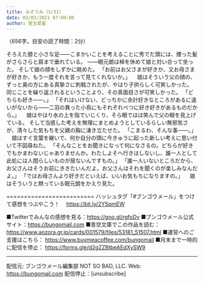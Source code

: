```yaml
---
title: みずうみ（3/31）
date: 03/03/2021 07:00:00
author: 室生犀星
---
```


（656字。目安の読了時間：2分）

そろえた膝と小さな足――こまかいことを考えることに秀でた頭には、煙った髪がさらさらと肩まで垂れている。
――眠元朗は棹を休めて娘と対い合って坐った。
そして娘の顔をしずかに眺めた。
「お前はお父さまが好きか、又お母さまが好きか、もう一度それを言って見てくれないか。」
　娘はそういう父の顔の、ずっと奥の方にある真摯さに刺戟されたが、やはり子供らしく可笑しかった。
同じことを繰り返されるということより、その真面目さが可笑しかった。
「どちらも好き――。」
「それはいけない、どっちかに余計好きなところがあるに違いがないから――二羽の異った小鳥にもそれぞれべつに好き好きがあるものだから。」
　娘はやはり水の上を指でいじくり、そら眼でほほ笑んで父の眼を見上げている。
そして当惑した考えを無理にまとめようとしているらしい無邪気さが、清々した気もちを父親の胸に湧き立たせた。
「こまるわ、そんな事――。」
　娘はすぐ言葉を継いで、何か自分の頭に今きゅうに起った新しい考えに思い付いて不図尋ねた。
「そんなことをお聞きになって何になさるの。どちらが好きでもかまわないじゃありませんか。わたしよそへ行きはしないし、誰一人として此処には人間らしいものが居ないんですもの。」
「誰一人いないところだから、お父さんはそうお前にききたいんだよ。お父さんはそれを聞くのが楽しみなんだよ。」
「ではお母さんより好きだといえば、いいお気もちになりますの。」
　娘はそういうと黙っている眠元朗をかえり見た。

=========================
ハッシュタグ「#ブンゴウメール」をつけて感想をつぶやこう！　
https://bit.ly/2YSpmEW

■Twitterでみんなの感想を見る：https://goo.gl/rgfoDv
■ブンゴウメール公式サイト：https://bungomail.com
■青空文庫でこの作品を読む：https://www.aozora.gr.jp/cards/001579/files/53181_51507.html
■運営へのご支援はこちら： https://www.buymeacoffee.com/bungomail
■月末まで一時的に配信を停止： https://forms.gle/d2gZZBtbeAEdXySW9

-------
配信元: ブンゴウメール編集部
NOT SO BAD, LLC.
Web: https://bungomail.com
配信停止：[unsubscribe]

